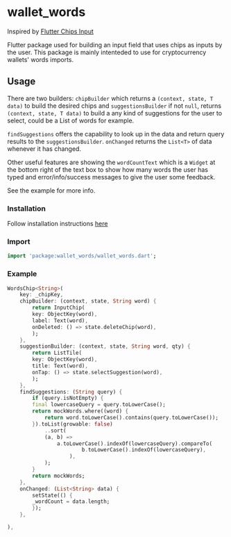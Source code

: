# wallet_words

Inspired by [Flutter Chips Input](https://pub.dev/packages/flutter_chips_input)

Flutter package used for building an input field that uses chips as inputs by the user. This package is mainly intenteded to use
for cryptocurrency wallets' words imports.

## Usage

There are two builders: `chipBuilder` which returns a `(context, state, T data)` to build the desired chips and `suggestionsBuilder` if not `null`, returns `(context, state, T data)` to build a any kind of suggestions for the user to select, could be a List of words for example.

`findSuggestions` offers the capability to look up in the data and return query results to the `suggestionsBuilder`. `onChanged` returns the `List<T>`
of data whenever it has changed.

Other useful features are showing the `wordCountText` which is a `Widget` at the bottom right of the text box to show how many words the user has typed and error/info/success messages to give the user some feedback.

See the example for more info.

### Installation

Follow installation instructions [here](https://pub.dartlang.org/packages/wallet_words#-installing-tab-)

### Import

```dart
import 'package:wallet_words/wallet_words.dart';
```

### Example

```dart
WordsChip<String>(
    key: _chipKey,
    chipBuilder: (context, state, String word) {
        return InputChip(
        key: ObjectKey(word),
        label: Text(word),
        onDeleted: () => state.deleteChip(word),
        );
    },
    suggestionBuilder: (context, state, String word, qty) {
        return ListTile(
        key: ObjectKey(word),
        title: Text(word),
        onTap: () => state.selectSuggestion(word),
        );
    },
    findSuggestions: (String query) {
        if (query.isNotEmpty) {
        final lowercaseQuery = query.toLowerCase();
        return mockWords.where((word) {
            return word.toLowerCase().contains(query.toLowerCase());
        }).toList(growable: false)
            ..sort(
            (a, b) =>
                a.toLowerCase().indexOf(lowercaseQuery).compareTo(
                        b.toLowerCase().indexOf(lowercaseQuery),
                    ),
            );
        }
        return mockWords;
    },
    onChanged: (List<String> data) {
        setState(() {
        _wordCount = data.length;
        });
    },

),
```
